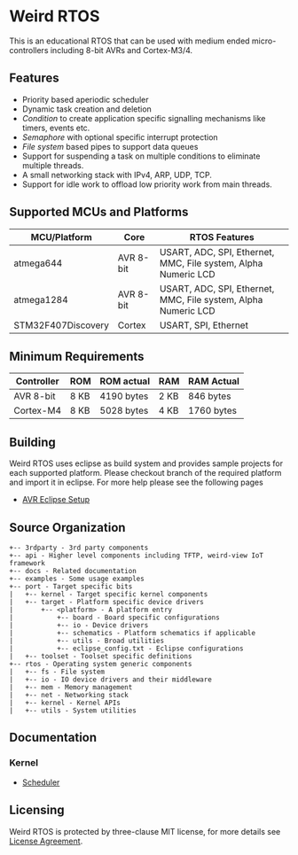 Weird RTOS
==========
This is an educational RTOS that can be used with medium ended micro-controllers including 8-bit AVRs and Cortex-M3/4.

## Features
- Priority based aperiodic scheduler
- Dynamic task creation and deletion
- *Condition* to create application specific signalling mechanisms like timers, events etc.
- *Semaphore* with optional specific interrupt protection
- *File system* based pipes to support data queues
- Support for suspending a task on multiple conditions to eliminate multiple threads.
- A small networking stack with IPv4, ARP, UDP, TCP.
- Support for idle work to offload low priority work from main threads.

## Supported MCUs and Platforms
| MCU/Platform | Core | RTOS Features |
| ------------ | ---- | -------- |
| atmega644 | AVR 8-bit | USART, ADC, SPI, Ethernet, MMC, File system, Alpha Numeric LCD |
| atmega1284 | AVR 8-bit | USART, ADC, SPI, Ethernet, MMC, File system, Alpha Numeric LCD |
| STM32F407Discovery | Cortex | USART, SPI, Ethernet |

## Minimum Requirements
| Controller | ROM | ROM actual | RAM | RAM Actual |
| ---------- | --- | ---------- | --- | ---------- |
| AVR 8-bit | 8 KB | 4190 bytes | 2 KB | 846 bytes |
| Cortex-M4 | 8 KB | 5028 bytes | 4 KB | 1760 bytes |

## Building
Weird RTOS uses eclipse as build system and provides sample projects for each supported platform. Please checkout branch of the required platform and import it in eclipse. For more help please see the following pages
- [AVR Eclipse Setup](docs/build/AVR-ECLIPSE.md)

## Source Organization
```
+-- 3rdparty - 3rd party components
+-- api - Higher level components including TFTP, weird-view IoT framework
+-- docs - Related documentation
+-- examples - Some usage examples
+-- port - Target specific bits
|   +-- kernel - Target specific kernel components
|   +-- target - Platform specific device drivers
|       +-- <platform> - A platform entry
|           +-- board - Board specific configurations
|           +-- io - Device drivers
|           +-- schematics - Platform schematics if applicable
|           +-- utils - Broad utilities
|           +-- eclipse_config.txt - Eclipse configurations
|   +-- toolset - Toolset specific definitions
+-- rtos - Operating system generic components
|   +-- fs - File system
|   +-- io - IO device drivers and their middleware
|   +-- mem - Memory management
|   +-- net - Networking stack
|   +-- kernel - Kernel APIs
|   +-- utils - System utilities
```

## Documentation
### Kernel
- [Scheduler](docs/kernel/SCHEDULER.md)

## Licensing
Weird RTOS is protected by three-clause MIT license, for more details see [License Agreement](LICENSE.md).